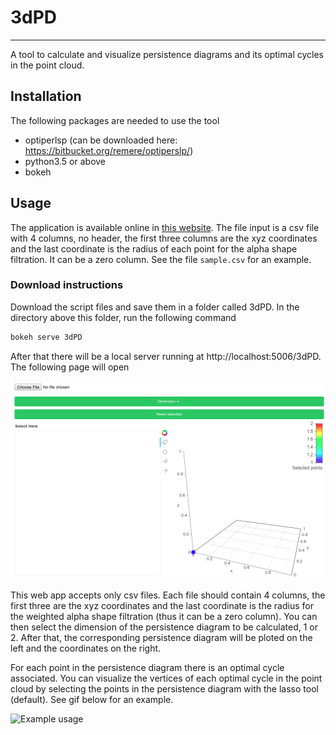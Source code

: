 # 3dPD
----
A tool to calculate and visualize persistence diagrams and its optimal cycles in the point cloud. 

## Installation 
The following packages are needed to use the tool
- optiperlsp (can be downloaded here: https://bitbucket.org/remere/optiperslp/) 
- python3.5 or above
- bokeh 

## Usage

The application is available online in [this website](http://3dpd.eu-west-3.elasticbeanstalk.com/3dpd).
The file input is a csv file with 4 columns, no header, the first three columns are the xyz coordinates
and the last coordinate is the radius of each point for the alpha shape filtration. It can be a 
zero column. See the file ```sample.csv``` for an example.  

### Download instructions

Download the script files and save them in a folder called 3dPD. In the directory 
above this folder, run the following command
```bash 
bokeh serve 3dPD
```
After that there will be a local server running at http://localhost:5006/3dPD. The following
page will open

![Page example](images/example.png)

This web app accepts only csv files. Each file should contain 4 columns, the first three
are the xyz  coordinates and the last coordinate is the radius for the weighted 
alpha shape filtration (thus it can be a zero column). You can then select the dimension
of the persistence diagram to be calculated, 1 or 2. After that, the corresponding
persistence diagram will be ploted on the left and the coordinates on the right. 

For each point in the persistence diagram there is an optimal cycle associated. You can 
visualize the vertices of each optimal cycle in the point cloud by selecting the points
in the persistence diagram with the lasso tool (default). See gif below for an example. 

![Example usage](images/live_example.gif)

